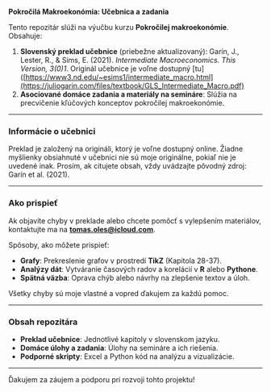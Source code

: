 **Pokročilá Makroekonómia:  Učebnica a zadania**  

Tento repozitár slúži na výučbu kurzu **Pokročilej makroekonómie**. Obsahuje:  
1. **Slovenský preklad učebnice** (priebežne aktualizovaný): Garín, J., Lester, R., & Sims, E. (2021). *Intermediate Macroeconomics. This Version, 3(0)1*.  Originál učebnice je voľne dostupný [tu]([https://www3.nd.edu/~esims1/intermediate_macro.html](https://juliogarin.com/files/textbook/GLS_Intermediate_Macro.pdf)
2. **Asociované domáce zadania a materiály na semináre**: Slúžia na precvičenie kľúčových konceptov pokročilej makroekonómie.  

---

### Informácie o učebnici

Preklad je založený na origináli, ktorý je voľne dostupný online. Žiadne myšlienky obsiahnuté v učebnici nie sú moje originálne, pokiaľ nie je uvedené inak. Prosím, ak citujete obsah, vždy uvádzajte pôvodný zdroj: Garín et al. (2021).  

---

### Ako prispieť

Ak objavíte chyby v preklade alebo chcete pomôcť s vylepšením materiálov, kontaktujte ma na **tomas.oles@icloud.com**.  

Spôsoby, ako môžete prispieť:  
- **Grafy**: Prekreslenie grafov v prostredí **TikZ** (Kapitola 28-37).  
- **Analýzy dát**: Vytváranie časových radov a korelácií v **R** alebo **Pythone**.  
- **Spätná väzba**: Oprava chýb alebo návrhy na zlepšenie textov a úloh.  

Všetky chyby sú moje vlastné a vopred ďakujem za každú pomoc.

---

### Obsah repozitára

- **Preklad učebnice**: Jednotlivé kapitoly v slovenskom jazyku.  
- **Domáce úlohy a zadania**: Úlohy na semináre a ich riešenia.
- **Podporné skripty**: Excel a Python kód na analýzu a vizualizácie.  

---

Ďakujem za záujem a podporu pri rozvoji tohto projektu!  

